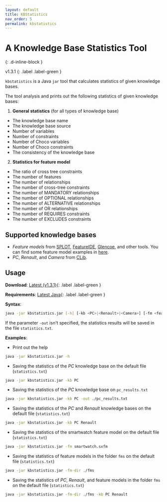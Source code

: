 ```yaml
---
layout: default
title: KBStatistics
nav_order: 5
permalink: kbstatistics
---
```


# A Knowledge Base Statistics Tool
{: .d-inline-block }

<span style = "text-transform: lowercase">v1.3.1</span>
{: .label .label-green }

`kbstatistics` is a Java `jar` tool that calculates statistics of given knowledge bases.

The tool analysis and prints out the following statistics of given knowledge bases:

1. **General statistics** (for all types of knowledge base)
  - The knowledge base name
  - The knowledge base source
  - Number of variables
  - Number of constraints
  - Number of Choco variables
  - Number of Choco constraints
  - The consistency of the knowledge base
2. **Statistics for feature model**
  - The ratio of cross tree constraints
  - The number of features
  - The number of relationships
  - The number of cross-tree constraints
  - The number of MANDATORY relationships
  - The number of OPTIONAL relationships
  - The number of ALTERNATIVE relationships
  - The number of OR relationships
  - The number of REQUIRES constraints
  - The number of EXCLUDES constraints

## Supported knowledge bases

- _Feature models_ from [SPLOT], [FeatureIDE], [Glencoe], and other tools. You can find some feature model examples in [here].
- _PC_, _Renault_, and _Camera_ from [CLib].

## Usage

**Download**: [Latest (v1.3.1)]{: .label .label-green }

**Requirements**: [Latest Java]{: .label .label-green }

**Syntax**:
```bash
java -jar kbstatistics.jar [-h] [-kb <PC>|<Renault>|<Camera>] [-fm <feature_model_name>] [-fm-dir <path_to_folder>] [-out <path_to_file>]
```

If the parameter `-out` isn't specified, the statistics results will be saved in the file `statistics.txt`.

**Examples**:
- Print out the help
```bash
java -jar kbstatistics.jar -h
```
- Saving the statistics of the _PC_ knowledge base on the default file (`statistics.txt`)
```bash
java -jar kbstatistics.jar -kb PC
```
- Saving the statistics of the _PC_ knowledge base on `pc_results.txt `
```bash
java -jar kbstatistics.jar -kb PC -out ./pc_results.txt
```
- Saving the statistics of the _PC_ and _Renault_ knowledge bases on the default file (`statistics.txt`)
```bash
java -jar kbstatistics.jar -kb PC Renault
```
- Saving the statistics of the smartwatch feature model on the default file (`statistics.txt`)
```bash
java -jar kbstatistics.jar -fm smartwatch.sxfm
```
- Saving the statistics of feature models in the folder `fms` on the default file (`statistics.txt`)
```bash
java -jar kbstatistics.jar -fm-dir ./fms
```
- Saving the statistics of _PC_, _Renault_, and feature models in the folder `fms` on the default file (`statistics.txt`)
```bash
java -jar kbstatistics.jar -fm-dir ./fms -kb PC Renault
```

[Latest (V1.3.1)]: https://github.com/manleviet/CA-CDR-V2/releases/tag/kbstatistics-v1.3.1
[SPLOT]: http://www.splot-research.org
[CLib]: https://www.itu.dk/research/cla/externals/clib/
[FeatureIDE]: https://featureide.github.io
[Glencoe]: https://glencoe.hochschule-trier.de
[here]: https://github.com/HiConfiT/KBStatistics/tree/main/src/test/resources/fms
[Latest Java]: https://www.java.com/en/download/manual.jsp
